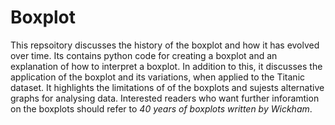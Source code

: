 # Boxplot 

This repsoitory discusses the history of the boxplot and how it has evolved over time. 
Its contains python code for creating a boxplot and an explanation of how to interpret a boxplot. 
In addition to this, it discusses the application of the boxplot and its variations, when applied to the Titanic dataset. 
It highlights the limitations of of the boxplots and sujests alternative graphs for analysing data. 
Interested readers who want further inforamtion on the boxplots should refer to *40 years of boxplots written by Wickham*.

